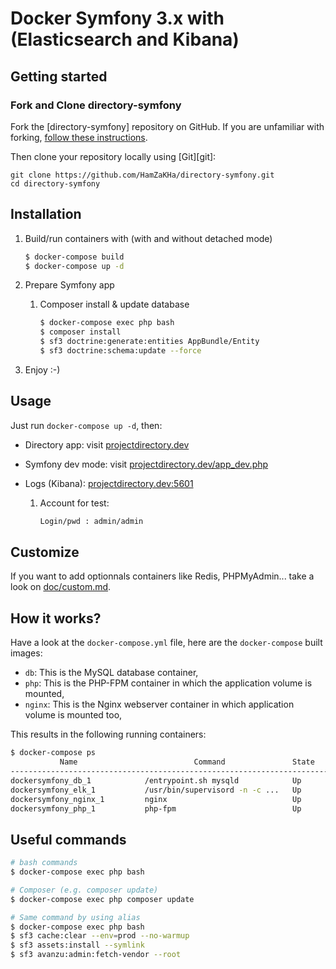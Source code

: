 Docker Symfony 3.x with (Elasticsearch and Kibana)
=================


Getting started
---------------
### Fork and Clone directory-symfony

Fork the [directory-symfony] repository on GitHub.
If you are unfamiliar with forking, [follow these instructions](http://lmgtfy.com/?q=how+to+fork+a+repo+in+github).

Then clone your repository locally using [Git][git]:

```
git clone https://github.com/HamZaKHa/directory-symfony.git
cd directory-symfony
```

## Installation
1. Build/run containers with (with and without detached mode)

    ```bash
    $ docker-compose build
    $ docker-compose up -d
    ```
    
2. Prepare Symfony app
     
    1. Composer install & update database
    
        ```bash
        $ docker-compose exec php bash
        $ composer install
        $ sf3 doctrine:generate:entities AppBundle/Entity
        $ sf3 doctrine:schema:update --force
        ```
    
3. Enjoy :-)

## Usage

Just run `docker-compose up -d`, then:

* Directory app: visit [projectdirectory.dev](http://projectdirectory.dev)  
* Symfony dev mode: visit [projectdirectory.dev/app_dev.php](http://projectdirectory.dev/app_dev.php)  
* Logs (Kibana): [projectdirectory.dev:5601](http://projectdirectory.dev:5601)

    1. Account for test:

        ```bash
        Login/pwd : admin/admin
        ```

## Customize

If you want to add optionnals containers like Redis, PHPMyAdmin... take a look on [doc/custom.md](doc/custom.md).

## How it works?

Have a look at the `docker-compose.yml` file, here are the `docker-compose` built images:

* `db`: This is the MySQL database container,
* `php`: This is the PHP-FPM container in which the application volume is mounted,
* `nginx`: This is the Nginx webserver container in which application volume is mounted too,

This results in the following running containers:

```bash
$ docker-compose ps
           Name                          Command               State              Ports            
--------------------------------------------------------------------------------------------------
dockersymfony_db_1            /entrypoint.sh mysqld            Up      0.0.0.0:3306->3306/tcp      
dockersymfony_elk_1           /usr/bin/supervisord -n -c ...   Up      0.0.0.0:81->80/tcp          
dockersymfony_nginx_1         nginx                            Up      443/tcp, 0.0.0.0:80->80/tcp
dockersymfony_php_1           php-fpm                          Up      0.0.0.0:9000->9000/tcp      
```

## Useful commands

```bash
# bash commands
$ docker-compose exec php bash

# Composer (e.g. composer update)
$ docker-compose exec php composer update

# Same command by using alias
$ docker-compose exec php bash
$ sf3 cache:clear --env=prod --no-warmup
$ sf3 assets:install --symlink
$ sf3 avanzu:admin:fetch-vendor --root
```


  [1]: https://github.com/symfony/symfony-standard/tree/3.1 "The Symfony Standard Edition 3.1 release"
  [2]: https://symfony.com/roadmap "Symfony roadmap"
  [3]: https://phpunit.de/manual/current/en/ "The PHPUnit stable release"
  [4]: https://symfony.com/doc/current/book/testing.html "Symfony documentation"
